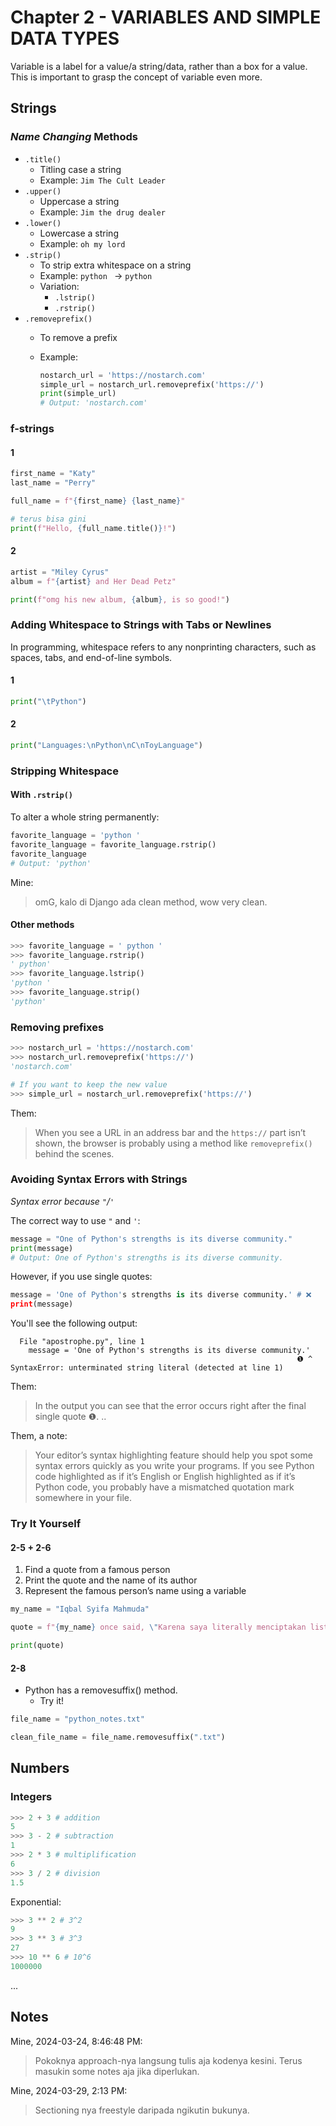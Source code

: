 # Chapter 2 - VARIABLES AND SIMPLE DATA TYPES

Variable is a label for a value/a string/data, rather than a box for a value. This is important to grasp the concept of variable even more.

## Strings

### _Name Changing_ Methods

- `.title()`
  - Titling case a string
  - Example: `Jim The Cult Leader`
- `.upper()`
  - Uppercase a string
  - Example: `Jim the drug dealer`
- `.lower()`
  - Lowercase a string
  - Example: `oh my lord`
- `.strip()`
  - To strip extra whitespace on a string
  - Example: ` python  ` -> `python` 
  - Variation:
    - `.lstrip()`
    - `.rstrip()`
- `.removeprefix()`
  - To remove a prefix
  - Example:

    ```python
    nostarch_url = 'https://nostarch.com'
    simple_url = nostarch_url.removeprefix('https://')
    print(simple_url)
    # Output: 'nostarch.com'
    ```

### f-strings

#### 1

```python
first_name = "Katy"
last_name = "Perry"

full_name = f"{first_name} {last_name}"

# terus bisa gini
print(f"Hello, {full_name.title()}!")
```

#### 2

```python
artist = "Miley Cyrus"
album = f"{artist} and Her Dead Petz"

print(f"omg his new album, {album}, is so good!")
```

### Adding Whitespace to Strings with Tabs or Newlines

In programming, whitespace refers to any nonprinting characters, such as spaces, tabs, and end-of-line symbols.

#### 1

```python
print("\tPython")
```

#### 2

```python
print("Languages:\nPython\nC\nToyLanguage")
```

### Stripping Whitespace

#### With `.rstrip()`

To alter a whole string permanently:

```python
favorite_language = 'python '
favorite_language = favorite_language.rstrip()
favorite_language
# Output: 'python'
```

Mine:
> omG, kalo di Django ada clean method, wow very clean.

#### Other methods

```python
>>> favorite_language = ' python '
>>> favorite_language.rstrip()
' python'
>>> favorite_language.lstrip()
'python '
>>> favorite_language.strip()
'python'
```

### Removing prefixes

```python
>>> nostarch_url = 'https://nostarch.com'
>>> nostarch_url.removeprefix('https://')
'nostarch.com'

# If you want to keep the new value
>>> simple_url = nostarch_url.removeprefix('https://')
```

Them:
> When you see a URL in an address bar and the `https://` part isn’t shown, the browser is probably using a method like `removeprefix()` behind the scenes.

### Avoiding Syntax Errors with Strings

_Syntax error because `"`/`'`_

The correct way to use `"` and `'`:

```python
message = "One of Python's strengths is its diverse community."
print(message)
# Output: One of Python's strengths is its diverse community.
```

However, if you use single quotes:

```python
message = 'One of Python's strengths is its diverse community.' # ❌
print(message)
```

You'll see the following output:

```
  File "apostrophe.py", line 1
    message = 'One of Python's strengths is its diverse community.'
                                                                ❶ ^
SyntaxError: unterminated string literal (detected at line 1)
```

Them:
> In the output you can see that the error occurs right after the final single quote ❶. ..

Them, a note:
> Your editor’s syntax highlighting feature should help you spot some syntax errors quickly as you write your programs. If you see Python code highlighted as if it’s English or English highlighted as if it’s Python code, you probably have a mismatched quotation mark somewhere in your file.

### Try It Yourself

#### 2-5 + 2-6

1. Find a quote from a famous person
2. Print the quote and the name of its author
3. Represent the famous person’s name using a variable

```python
my_name = "Iqbal Syifa Mahmuda"

quote = f"{my_name} once said, \"Karena saya literally menciptakan listrik, somehow I'm one of you.\""

print(quote)
```

#### 2-8

- Python has a removesuffix() method.
  - Try it!

```python
file_name = "python_notes.txt"

clean_file_name = file_name.removesuffix(".txt")
```

## Numbers

### Integers

```python
>>> 2 + 3 # addition
5
>>> 3 - 2 # subtraction
1
>>> 2 * 3 # multiplification
6
>>> 3 / 2 # division
1.5
```

Exponential:

```python
>>> 3 ** 2 # 3^2
9
>>> 3 ** 3 # 3^3
27
>>> 10 ** 6 # 10^6
1000000
```

...

## Notes

Mine, 2024-03-24, 8:46:48 PM:
> Pokoknya approach-nya langsung tulis aja kodenya kesini. Terus masukin some notes aja jika diperlukan.

Mine, 2024-03-29, 2:13 PM:
> Sectioning nya freestyle daripada ngikutin bukunya.

